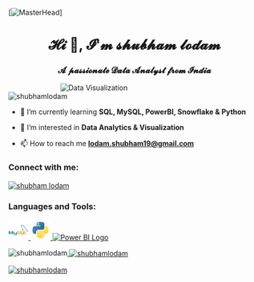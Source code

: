 [![MasterHead](https://www.impressico.com/wp-content/uploads/2020/10/bi-dashboard.gif)]

<h1 align="center">𝓗𝓲 👋, 𝓘'𝓶 𝓼𝓱𝓾𝓫𝓱𝓪𝓶 𝓵𝓸𝓭𝓪𝓶</h1>
<h3 align="center">𝓐 𝓹𝓪𝓼𝓼𝓲𝓸𝓷𝓪𝓽𝓮 𝓓𝓪𝓽𝓪 𝓐𝓷𝓪𝓵𝔂𝓼𝓽 𝓯𝓻𝓸𝓶 𝓘𝓷𝓭𝓲𝓪</h3>

<img align="right" alt="Data Visualization" width="400" src="https://i.pinimg.com/originals/91/16/8b/91168b4873f6659b3e9fdfe4b89cd864.gif">

<p align="left"> <img src="https://komarev.com/ghpvc/?username=shubhamlodam&label=Profile%20views&color=0e75b6&style=flat" alt="shubhamlodam" /> </p>

- 🌱 I’m currently learning **SQL, MySQL, PowerBI, Snowflake & Python**

- 👀 I’m interested in **Data Analytics & Visualization**

- 📫 How to reach me **lodam.shubham19@gmail.com**

<h3 align="left">Connect with me:</h3>
<p align="left">
<a href="https://linkedin.com/in/shubham lodam" target="blank"><img align="center" src="https://raw.githubusercontent.com/rahuldkjain/github-profile-readme-generator/master/src/images/icons/Social/linked-in-alt.svg" alt="shubham lodam" height="30" width="40" /></a>
</p>

<h3 align="left">Languages and Tools:</h3>
<p align="left"> <a href="https://www.mysql.com/" target="_blank" rel="noreferrer"> <img src="https://raw.githubusercontent.com/devicons/devicon/master/icons/mysql/mysql-original-wordmark.svg" alt="mysql" width="40" height="40"/> </a> <a href="https://www.python.org" target="_blank" rel="noreferrer"> <img src="https://raw.githubusercontent.com/devicons/devicon/master/icons/python/python-original.svg" alt="python" width="40" height="40"/> </a> <a href="https://powerbi.microsoft.com/en-au/" target="_blank" rel="noreferrer"> <img src="https://powerapps.microsoft.com/images/application-logos/svg/powerbi.svg" alt="Power BI Logo" width="40" height="40"/> </p>

<p><img align="left" src="https://github-readme-stats.vercel.app/api/top-langs?username=shubhamlodam&show_icons=true&locale=en&layout=compact" alt="shubhamlodam" /></p>

<p>&nbsp;<img align="center" src="https://github-readme-stats.vercel.app/api?username=shubhamlodam&show_icons=true&locale=en" alt="shubhamlodam" /></p>

<p><img align="center" src="https://github-readme-streak-stats.herokuapp.com/?user=shubhamlodam&" alt="shubhamlodam" /></p>
